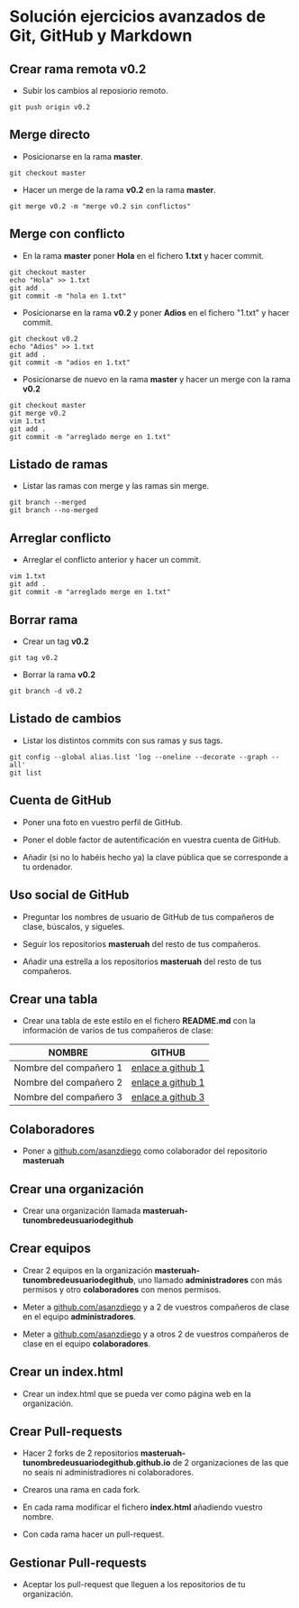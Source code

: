 # Solución ejercicios avanzados de Git, GitHub y Markdown



## Crear rama remota v0.2

- Subir los cambios al reposiorio remoto.

~~~
git push origin v0.2
~~~

## Merge directo

- Posicionarse en la rama **master**.

~~~
git checkout master
~~~

- Hacer un merge de la rama **v0.2** en la rama **master**.

~~~
git merge v0.2 -m "merge v0.2 sin conflictos"
~~~

## Merge con conflicto

- En la rama **master** poner **Hola** en el fichero **1.txt** y hacer commit.

~~~
git checkout master
echo "Hola" >> 1.txt
git add .
git commit -m "hola en 1.txt"
~~~

- Posicionarse en la rama **v0.2** y poner **Adios** en el fichero "1.txt" y hacer commit.

~~~
git checkout v0.2
echo "Adios" >> 1.txt
git add .
git commit -m "adios en 1.txt"
~~~

- Posicionarse de nuevo en la rama **master** y hacer un merge con la rama **v0.2**

~~~
git checkout master
git merge v0.2
vim 1.txt
git add .
git commit -m "arreglado merge en 1.txt"
~~~

## Listado de ramas

- Listar las ramas con merge y las ramas sin merge.

~~~
git branch --merged
git branch --no-merged
~~~

## Arreglar conflicto

- Arreglar el conflicto anterior y hacer un commit.

~~~
vim 1.txt
git add .
git commit -m "arreglado merge en 1.txt"
~~~

## Borrar rama

- Crear un tag **v0.2**

~~~
git tag v0.2
~~~

- Borrar la rama **v0.2**

~~~
git branch -d v0.2
~~~

## Listado de cambios

- Listar los distintos commits con sus ramas y sus tags.

~~~
git config --global alias.list 'log --oneline --decorate --graph --all'
git list
~~~

## Cuenta de GitHub

- Poner una foto en vuestro perfil de GitHub.

- Poner el doble factor de autentificación en vuestra cuenta de GitHub.

- Añadir (si no lo habéis hecho ya) la clave pública que se corresponde a tu ordenador.

## Uso social de GitHub

- Preguntar los nombres de usuario de GitHub de tus compañeros de clase, búscalos, y sigueles.

- Seguir los repositorios **masteruah** del resto de tus compañeros.

- Añadir una estrella a los repositorios **masteruah** del resto de tus compañeros.

## Crear una tabla

- Crear una tabla de este estilo en el fichero **README.md** con la información
de varios de tus compañeros de clase:

|        NOMBRE          |                     GITHUB                        |
|------------------------|---------------------------------------------------|
| Nombre del compañero 1 | [enlace a github 1](http://github.com/asanzdiego) |
| Nombre del compañero 2 | [enlace a github 1](http://github.com/asanzdiego) |
| Nombre del compañero 3 | [enlace a github 3](http://github.com/asanzdiego) |

## Colaboradores

- Poner a [github.com/asanzdiego](http://github.com/asanzdiego) como colaborador
del repositorio **masteruah**

## Crear una organización

- Crear una organización llamada **masteruah-tunombredeusuariodegithub**

## Crear equipos

- Crear 2 equipos en la organización **masteruah-tunombredeusuariodegithub**,
uno llamado **administradores** con más permisos y otro **colaboradores** con menos permisos.

- Meter a [github.com/asanzdiego](http://github.com/asanzdiego) y a 2 de vuestros
compañeros de clase en el equipo **administradores**.

- Meter a [github.com/asanzdiego](http://github.com/asanzdiego) y a otros 2 de vuestros
compañeros de clase en el equipo **colaboradores**.

## Crear un index.html

- Crear un index.html que se pueda ver como página web en la organización.

## Crear Pull-requests

- Hacer 2 forks de 2 repositorios **masteruah-tunombredeusuariodegithub.github.io**
de 2 organizaciones de las que no seais ni administradiores ni colaboradores.

- Crearos una rama en cada fork.

- En cada rama modificar el fichero **index.html** añadiendo vuestro nombre.

- Con cada rama hacer un pull-request.

## Gestionar Pull-requests

- Aceptar los pull-request que lleguen a los repositorios de tu organización.
